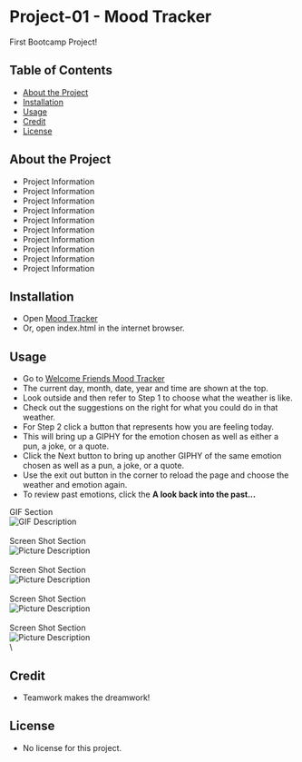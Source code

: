 # Project-01 - Mood Tracker
First Bootcamp Project!

## Table of Contents 

- [About the Project](#about-the-project)
- [Installation](#installation)
- [Usage](#usage)
- [Credit](#credit)
- [License](#license)

## About the Project

- Project Information
- Project Information
- Project Information 
- Project Information
- Project Information
- Project Information 
- Project Information 
- Project Information
- Project Information
- Project Information 

## Installation

- Open [Mood Tracker](https://chabivz.github.io/Daily-Checkins/) 
- Or, open index.html in the internet browser.

## Usage

- Go to [Welcome Friends Mood Tracker](https://chabivz.github.io/Daily-Checkins/)
- The current day, month, date, year and time are shown at the top.
- Look outside and then refer to Step 1 to choose what the weather is like.
- Check out the suggestions on the right for what you could do in that weather.
- For Step 2 click a button that represents how you are feeling today.
- This will bring up a GIPHY for the emotion chosen as well as either a pun, a joke, or a quote.
- Click the Next button to bring up another GIPHY of the same emotion chosen as well as a pun, a joke, or a quote.
- Use the exit out button in the corner to reload the page and choose the weather and emotion again.
- To review past emotions, click the **A look back into the past...**

GIF Section \
![GIF Description](Assets/images/) \
\
Screen Shot Section \
![Picture Description](Assets/images/) \
\
Screen Shot Section \
![Picture Description](Assets/images/) \
\
Screen Shot Section \
![Picture Description](Assets/images/) \
\
Screen Shot Section \
![Picture Description](Assets/images/) \
\

## Credit

- Teamwork makes the dreamwork!

## License

- No license for this project.